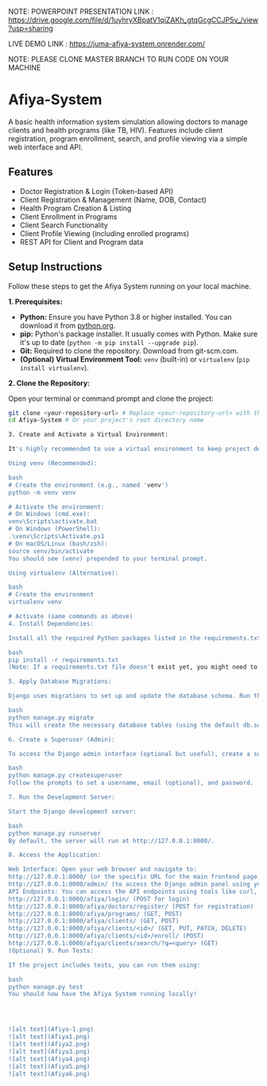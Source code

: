 NOTE: POWERPOINT PRESENTATION LINK :  https://drive.google.com/file/d/1uyhryXBpatV1qiZAKh_gtqGcgCCJP5v_/view?usp=sharing

LIVE DEMO LINK :  https://juma-afiya-system.onrender.com/

NOTE: PLEASE CLONE MASTER BRANCH TO RUN CODE ON YOUR MACHINE



# Afiya-System

A basic health information system simulation allowing doctors to manage clients and health programs (like TB, HIV). Features include client registration, program enrollment, search, and profile viewing via a simple web interface and API.

## Features

*   Doctor Registration & Login (Token-based API)
*   Client Registration & Management (Name, DOB, Contact)
*   Health Program Creation & Listing
*   Client Enrollment in Programs
*   Client Search Functionality
*   Client Profile Viewing (including enrolled programs)
*   REST API for Client and Program data

## Setup Instructions

Follow these steps to get the Afiya System running on your local machine.

**1. Prerequisites:**

*   **Python:** Ensure you have Python 3.8 or higher installed. You can download it from [python.org](https://www.python.org/).
*   **pip:** Python's package installer. It usually comes with Python. Make sure it's up to date (`python -m pip install --upgrade pip`).
*   **Git:** Required to clone the repository. Download from git-scm.com.
*   **(Optional) Virtual Environment Tool:** `venv` (built-in) or `virtualenv` (`pip install virtualenv`).

**2. Clone the Repository:**

Open your terminal or command prompt and clone the project:

```bash
git clone <your-repository-url> # Replace <your-repository-url> with the actual URL
cd Afiya-System # Or your project's root directory name

3. Create and Activate a Virtual Environment:

It's highly recommended to use a virtual environment to keep project dependencies isolated.

Using venv (Recommended):

bash
# Create the environment (e.g., named 'venv')
python -m venv venv

# Activate the environment:
# On Windows (cmd.exe):
venv\Scripts\activate.bat
# On Windows (PowerShell):
.\venv\Scripts\Activate.ps1
# On macOS/Linux (bash/zsh):
source venv/bin/activate
You should see (venv) prepended to your terminal prompt.

Using virtualenv (Alternative):

bash
# Create the environment
virtualenv venv

# Activate (same commands as above)
4. Install Dependencies:

Install all the required Python packages listed in the requirements.txt file:

bash
pip install -r requirements.txt
(Note: If a requirements.txt file doesn't exist yet, you might need to create one based on the project's imports or install Django and DRF manually: pip install django djangorestframework)

5. Apply Database Migrations:

Django uses migrations to set up and update the database schema. Run the following command:

bash
python manage.py migrate
This will create the necessary database tables (using the default db.sqlite3 file unless configured otherwise).

6. Create a Superuser (Admin):

To access the Django admin interface (optional but useful), create a superuser:

bash
python manage.py createsuperuser
Follow the prompts to set a username, email (optional), and password.

7. Run the Development Server:

Start the Django development server:

bash
python manage.py runserver
By default, the server will run at http://127.0.0.1:8000/.

8. Access the Application:

Web Interface: Open your web browser and navigate to:
http://127.0.0.1:8000/ (or the specific URL for the main frontend page, e.g., index.html if served statically)
http://127.0.0.1:8000/admin/ (to access the Django admin panel using your superuser credentials)
API Endpoints: You can access the API endpoints using tools like curl, Postman, or directly in the browser (for GET requests):
http://127.0.0.1:8000/afiya/login/ (POST for login)
http://127.0.0.1:8000/afiya/doctors/register/ (POST for registration)
http://127.0.0.1:8000/afiya/programs/ (GET, POST)
http://127.0.0.1:8000/afiya/clients/ (GET, POST)
http://127.0.0.1:8000/afiya/clients/<id>/ (GET, PUT, PATCH, DELETE)
http://127.0.0.1:8000/afiya/clients/<id>/enroll/ (POST)
http://127.0.0.1:8000/afiya/clients/search/?q=<query> (GET)
(Optional) 9. Run Tests:

If the project includes tests, you can run them using:

bash
python manage.py test
You should now have the Afiya System running locally!




![alt text](Afiya-1.png)
![alt text](Afiya1.png)
![alt text](Afiya2.png)
![alt text](Afiya3.png)
![alt text](Afiya4.png)
![alt text](Afiya5.png)
![alt text](Afiya6.png)